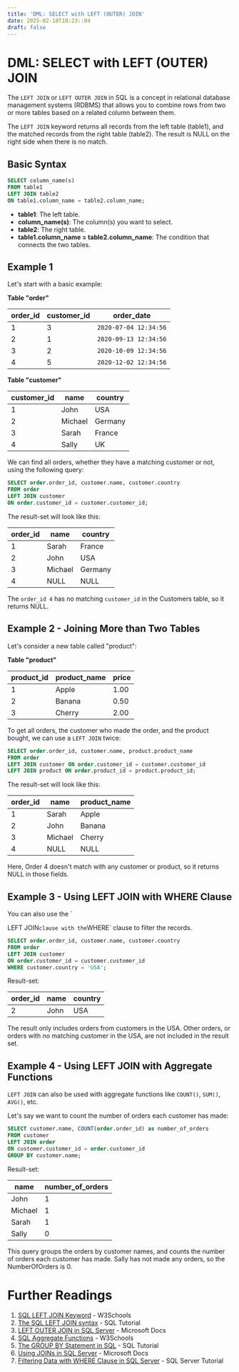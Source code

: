```yaml
---
title: 'DML: SELECT with LEFT (OUTER) JOIN'
date: 2025-02-18T18:23::04
draft: false
---
```


# DML: SELECT with LEFT (OUTER) JOIN

The `LEFT JOIN` or `LEFT OUTER JOIN` in SQL is a concept in relational database management systems (RDBMS) that allows you to combine rows from two or more tables based on a related column between them.

The `LEFT JOIN` keyword returns all records from the left table (table1), and the matched records from the right table (table2). The result is NULL on the right side when there is no match.

## Basic Syntax

```sql
SELECT column_name(s)
FROM table1
LEFT JOIN table2
ON table1.column_name = table2.column_name;
```

- **table1**: The left table.
- **column_name(s)**: The column(s) you want to select.
- **table2**: The right table.
- **table1.column_name = table2.column_name**: The condition that connects the two tables.

## Example 1

Let's start with a basic example:

**Table "order"**

| order_id | customer_id | order_date            |
| -------- | ----------- | --------------------- |
| 1        | 3           | `2020-07-04 12:34:56` |
| 2        | 1           | `2020-09-13 12:34:56` |
| 3        | 2           | `2020-10-09 12:34:56` |
| 4        | 5           | `2020-12-02 12:34:56` |

**Table "customer"**

| customer_id | name    | country |
| ----------- | ------- | ------- |
| 1           | John    | USA     |
| 2           | Michael | Germany |
| 3           | Sarah   | France  |
| 4           | Sally   | UK      |

We can find all orders, whether they have a matching customer or not, using the following query:

```sql
SELECT order.order_id, customer.name, customer.country
FROM order
LEFT JOIN customer
ON order.customer_id = customer.customer_id;
```

The result-set will look like this:

| order_id | name    | country |
| -------- | ------- | ------- |
| 1        | Sarah   | France  |
| 2        | John    | USA     |
| 3        | Michael | Germany |
| 4        | NULL    | NULL    |

The `order_id 4` has no matching `customer_id` in the Customers table, so it returns NULL.

## Example 2 - Joining More than Two Tables

Let's consider a new table called "product":

**Table "product"**

| product_id | product_name | price |
| ---------- | ------------ | ----- |
| 1          | Apple        | 1.00  |
| 2          | Banana       | 0.50  |
| 3          | Cherry       | 2.00  |

To get all orders, the customer who made the order, and the product bought, we can use a `LEFT JOIN` twice:

```sql
SELECT order.order_id, customer.name, product.product_name
FROM order
LEFT JOIN customer ON order.customer_id = customer.customer_id
LEFT JOIN product ON order.product_id = product.product_id;
```

The result-set will look like this:

| order_id | name    | product_name |
| -------- | ------- | ------------ |
| 1        | Sarah   | Apple        |
| 2        | John    | Banana       |
| 3        | Michael | Cherry       |
| 4        | NULL    | NULL         |

Here, Order 4 doesn't match with any customer or product, so it returns NULL in those fields.

## Example 3 - Using LEFT JOIN with WHERE Clause

You can also use the `

LEFT JOIN`clause with the`WHERE` clause to filter the records.

```sql
SELECT order.order_id, customer.name, customer.country
FROM order
LEFT JOIN customer
ON order.customer_id = customer.customer_id
WHERE customer.country = 'USA';
```

Result-set:

| order_id | name | country |
| -------- | ---- | ------- |
| 2        | John | USA     |

The result only includes orders from customers in the USA. Other orders, or orders with no matching customer in the USA, are not included in the result set.

## Example 4 - Using LEFT JOIN with Aggregate Functions

`LEFT JOIN` can also be used with aggregate functions like `COUNT()`, `SUM()`, `AVG()`, etc.

Let's say we want to count the number of orders each customer has made:

```sql
SELECT customer.name, COUNT(order.order_id) as number_of_orders
FROM customer
LEFT JOIN order
ON customer.customer_id = order.customer_id
GROUP BY customer.name;
```

Result-set:

| name    | number_of_orders |
| ------- | ---------------- |
| John    | 1                |
| Michael | 1                |
| Sarah   | 1                |
| Sally   | 0                |

This query groups the orders by customer names, and counts the number of orders each customer has made. Sally has not made any orders, so the NumberOfOrders is 0.

# Further Readings

1. [SQL LEFT JOIN Keyword](https://www.w3schools.com/sql/sql_join_left.asp) - W3Schools
2. [The SQL LEFT JOIN syntax](https://www.sqltutorial.org/sql-left-join/) - SQL Tutorial
3. [LEFT OUTER JOIN in SQL Server](https://docs.microsoft.com/en-us/sql/t-sql/queries/from-transact-sql?view=sql-server-ver15#left-outer-join) - Microsoft Docs
4. [SQL Aggregate Functions](https://www.w3schools.com/sql/sql_count_avg_sum.asp) - W3Schools
5. [The GROUP BY Statement in SQL](https://www.sqltutorial.org/sql-group-by/) - SQL Tutorial
6. [Using JOINs in SQL Server](https://docs.microsoft.com/en-us/sql/t-sql/queries/select-transact-sql?view=sql-server-ver15#using-joins) - Microsoft Docs
7. [Filtering Data with WHERE Clause in SQL Server](https://www.sqlservertutorial.net/sql-server-basics/sql-server-where/) - SQL Server Tutorial
